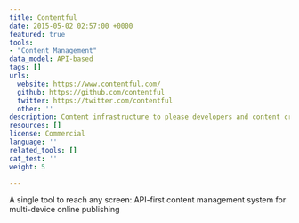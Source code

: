 ```yaml
---
title: Contentful
date: 2015-05-02 02:57:00 +0000
featured: true
tools:
- "Content Management"
data_model: API-based
tags: []
urls:
  website: https://www.contentful.com/
  github: https://github.com/contentful
  twitter: https://twitter.com/contentful
  other: ''
description: Content infrastructure to please developers and content creators
resources: []
license: Commercial
language: ''
related_tools: []
cat_test: ''
weight: 5

---
```

A single tool to reach any screen: API-first content management system for multi-device online publishing
